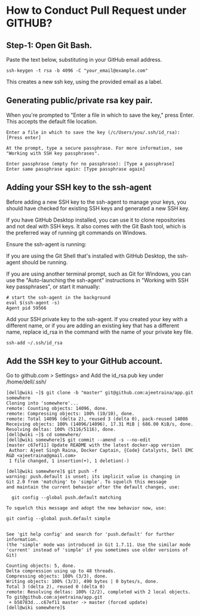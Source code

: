 # How to Conduct Pull Request under GITHUB?


## Step-1: Open Git Bash.

Paste the text below, substituting in your GitHub email address.

```
ssh-keygen -t rsa -b 4096 -C "your_email@example.com"
```

This creates a new ssh key, using the provided email as a label.

## Generating public/private rsa key pair.


When you're prompted to "Enter a file in which to save the key," press Enter. This accepts the default file location.

```
Enter a file in which to save the key (/c/Users/you/.ssh/id_rsa):[Press enter]

At the prompt, type a secure passphrase. For more information, see "Working with SSH key passphrases".

Enter passphrase (empty for no passphrase): [Type a passphrase]
Enter same passphrase again: [Type passphrase again]
```

## Adding your SSH key to the ssh-agent

Before adding a new SSH key to the ssh-agent to manage your keys, you should have checked for existing SSH keys and generated a new SSH key.

If you have GitHub Desktop installed, you can use it to clone repositories and not deal with SSH keys. It also comes with the Git Bash tool, which is the preferred way of running git commands on Windows.

Ensure the ssh-agent is running:

If you are using the Git Shell that's installed with GitHub Desktop, the ssh-agent should be running.

If you are using another terminal prompt, such as Git for Windows, you can use the "Auto-launching the ssh-agent" instructions in "Working with SSH key passphrases", or start it manually:

```
# start the ssh-agent in the background
eval $(ssh-agent -s)
Agent pid 59566
```

Add your SSH private key to the ssh-agent. If you created your key with a different name, or if you are adding an existing key that has a different name, replace id_rsa in the command with the name of your private key file.

```
ssh-add ~/.ssh/id_rsa
```

## Add the SSH key to your GitHub account.

Go to github.com > Settings> and Add the id_rsa.pub key under /home/dell/.ssh/



```
[dell@wiki ~]$ git clone -b "master" git@github.com:ajeetraina/app.git somewhere
Cloning into 'somewhere'...
remote: Counting objects: 14096, done.
remote: Compressing objects: 100% (10/10), done.
remote: Total 14096 (delta 2), reused 3 (delta 0), pack-reused 14086
Receiving objects: 100% (14096/14096), 17.31 MiB | 686.00 KiB/s, done.
Resolving deltas: 100% (5116/5116), done.
[dell@wiki ~]$ cd somewhere/
[dell@wiki somewhere]$ git commit --amend -s --no-edit
[master c67ef11] Update README with the latest docker-app version
 Author: Ajeet Singh Raina, Docker Captain, {Code} Catalysts, Dell EMC R&D <ajeetraina@gmail.com>
 1 file changed, 1 insertion(+), 1 deletion(-)
```

```
[dell@wiki somewhere]$ git push -f
warning: push.default is unset; its implicit value is changing in
Git 2.0 from 'matching' to 'simple'. To squelch this message
and maintain the current behavior after the default changes, use:

  git config --global push.default matching

To squelch this message and adopt the new behavior now, use:

git config --global push.default simple


See 'git help config' and search for 'push.default' for further information.
(the 'simple' mode was introduced in Git 1.7.11. Use the similar mode
'current' instead of 'simple' if you sometimes use older versions of Git)

Counting objects: 5, done.
Delta compression using up to 48 threads.
Compressing objects: 100% (3/3), done.
Writing objects: 100% (3/3), 490 bytes | 0 bytes/s, done.
Total 3 (delta 2), reused 0 (delta 0)
remote: Resolving deltas: 100% (2/2), completed with 2 local objects.
To git@github.com:ajeetraina/app.git
 + b58783d...c67ef11 master -> master (forced update)
[dell@wiki somewhere]$
```

